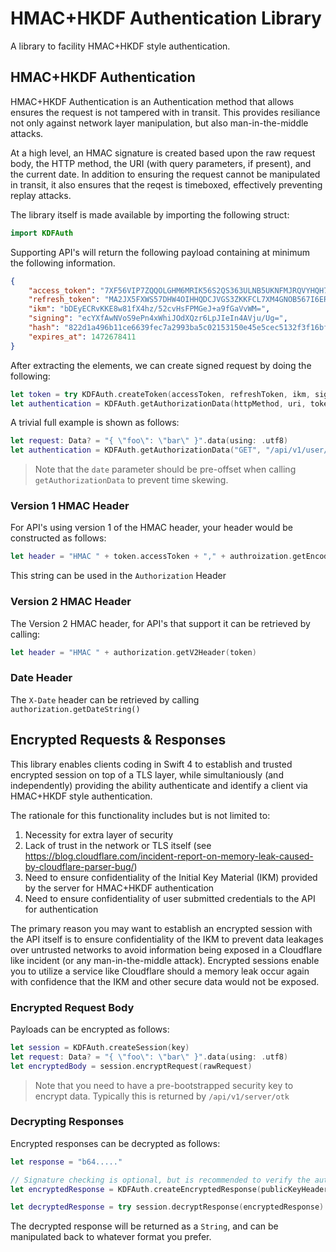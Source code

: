 # HMAC+HKDF Authentication Library

A library to facility HMAC+HKDF style authentication.

## HMAC+HKDF Authentication

HMAC+HKDF Authentication is an Authentication method that allows ensures the request is not tampered with in transit. This provides resiliance not only against network layer manipulation, but also man-in-the-middle attacks.

At a high level, an HMAC signature is created based upon the raw request body, the HTTP method, the URI (with query parameters, if present), and the current date. In addition to ensuring the request cannot be manipulated in transit, it also ensures that the reqest is timeboxed, effectively preventing replay attacks.

The library itself is made available by importing the following struct:

```swift
import KDFAuth
```

Supporting API's will return the following payload containing at minimum the following information.

```json
{
    "access_token": "7XF56VIP7ZQQOLGHM6MRIK56S2QS363ULNB5UKNFMJRQVYHQH7IA",
    "refresh_token": "MA2JX5FXWS57DHW4OIHHQDCJVGS3ZKKFCL7XM4GNOB567I6ER4LQ",
    "ikm": "bDEyECRvKKE8w81fX4hz/52cvHsFPMGeJ+a9fGaVvWM=",
    "signing": "ecYXfAwNVoS9ePn4xWhiJOdXQzr6LpJIeIn4AVju/Ug=",
    "hash": "822d1a496b11ce6639fec7a2993ba5c02153150e45e5cec5132f3f16bfe95149",
    "expires_at": 1472678411
}
```

After extracting the elements, we can create signed request by doing the following:

```swift
let token = try KDFAuth.createToken(accessToken, refreshToken, ikm, signing, expiresAt)
let authentication = KDFAuth.getAuthorizationData(httpMethod, uri, token, date, requestBody)
```

A trivial full example is shown as follows:

```swift
let request: Data? = "{ \"foo\": \"bar\" }".data(using: .utf8)
let authentication = KDFAuth.getAuthorizationData("GET", "/api/v1/user/index", token, Date(), request)
```

> Note that the `date` parameter should be pre-offset when calling `getAuthorizationData` to prevent time skewing.

### Version 1 HMAC Header

For API's using version 1 of the HMAC header, your header would be constructed as follows:

```swift
let header = "HMAC " + token.accessToken + "," + authroization.getEncodedHMAC() + "," + authorization.getEncodedSalt()
```

This string can be used in the `Authorization` Header

### Version 2 HMAC Header

The Version 2 HMAC header, for API's that support it can be retrieved by calling:

```swift
let header = "HMAC " + authorization.getV2Header(token)
```

### Date Header

The `X-Date` header can be retrieved by calling `authorization.getDateString()`

## Encrypted Requests & Responses

This library enables clients coding in Swift 4 to establish and trusted encrypted session on top of a TLS layer, while simultaniously (and independently) providing the ability authenticate and identify a client via HMAC+HKDF style authentication.

The rationale for this functionality includes but is not limited to:

1. Necessity for extra layer of security
2. Lack of trust in the network or TLS itself (see https://blog.cloudflare.com/incident-report-on-memory-leak-caused-by-cloudflare-parser-bug/)
3. Need to ensure confidentiality of the Initial Key Material (IKM) provided by the server for HMAC+HKDF authentication
4. Need to ensure confidentiality of user submitted credentials to the API for authentication

The primary reason you may want to establish an encrypted session with the API itself is to ensure confidentiality of the IKM to prevent data leakages over untrusted networks to avoid information being exposed in a Cloudflare like incident (or any man-in-the-middle attack). Encrypted sessions enable you to utilize a service like Cloudflare should a memory leak occur again with confidence that the IKM and other secure data would not be exposed.

### Encrypted Request Body

Payloads can be encrypted as follows:

```swift
let session = KDFAuth.createSession(key)
let request: Data? = "{ \"foo\": \"bar\" }".data(using: .utf8)
let encryptedBody = session.encryptRequest(rawRequest)
```

> Note that you need to have a pre-bootstrapped security key to encrypt data. Typically this is returned by `/api/v1/server/otk`

### Decrypting Responses

Encrypted responses can be decrypted as follows:

```swift
let response = "b64....."

// Signature checking is optional, but is recommended to verify the authenticity of the response
let encryptedResponse = KDFAuth.createEncryptedResponse(publicKeyHeader, nonce, hashIdHeader, response, signatureHeader, signaturePublicKeyHeader)

let decryptedResponse = try session.decryptResponse(encryptedResponse)
```

The decrypted response will be returned as a `String`, and can be manipulated back to whatever format you prefer.